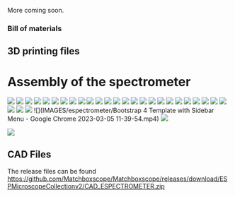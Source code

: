 More coming soon.

### Bill of materials

## 3D printing files

# Assembly of the spectrometer

![](IMAGES/espectrometer/IMG_20220330_090104.jpg)
![](IMAGES/espectrometer/espectrometer_1.png)
![](IMAGES/espectrometer/espectrometer_2.png)
![](IMAGES/espectrometer/espectrometer_3.gif)
![](IMAGES/espectrometer/espectrometer_4.gif)
![](IMAGES/espectrometer/espectrometer_5.gif)
![](IMAGES/espectrometer/espectrometer_6.png)
![](IMAGES/espectrometer/IMG_20220330_085608.jpg)
![](IMAGES/espectrometer/IMG_20220330_085640.jpg)
![](IMAGES/espectrometer/IMG_20220330_085707.jpg)
![](IMAGES/espectrometer/IMG_20220330_085719.jpg)
![](IMAGES/espectrometer/IMG_20220330_085800.jpg)
![](IMAGES/espectrometer/IMG_20220330_085858.jpg)
![](IMAGES/espectrometer/IMG_20220330_085909.jpg)
![](IMAGES/espectrometer/IMG_20220330_090005.jpg)
![](IMAGES/espectrometer/IMG_20220330_090147.jpg)
![](IMAGES/espectrometer/IMG_20220330_090214.jpg)
![](IMAGES/espectrometer/IMG_20230305_093523.jpg)
![](IMAGES/espectrometer/IMG_20230305_093612.jpg)
![](IMAGES/espectrometer/IMG_20230305_093624.jpg)
![](IMAGES/espectrometer/IMG_20230305_093717.jpg)
![](IMAGES/espectrometer/IMG_20230305_093729.jpg)
![](IMAGES/espectrometer/IMG_20230305_093746.jpg)
![](IMAGES/espectrometer/IMG_20230305_093938.jpg)
![](IMAGES/espectrometer/IMG_20230305_112823.jpg)
![](IMAGES/espectrometer/IMG_20230305_112935.jpg)
![](IMAGES/espectrometer/IMG_20230305_114140.jpg)
![](IMAGES/espectrometer/Screenshot_20230305_090812_com.android.keyguard.jpg)
![](IMAGES/espectrometer/Bootstrap 4 Template with Sidebar Menu - Google Chrome 2023-03-05 11-39-54.mp4)
![](IMAGES/espectrometer/Spectroscope_v0.png)

![](IMAGES/espectrometer/ESPectrometer_lineplot.png)
## CAD Files

The release files can be found https://github.com/Matchboxscope/Matchboxscope/releases/download/ESPMicroscopeCollectionv2/CAD_ESPECTROMETER.zip
